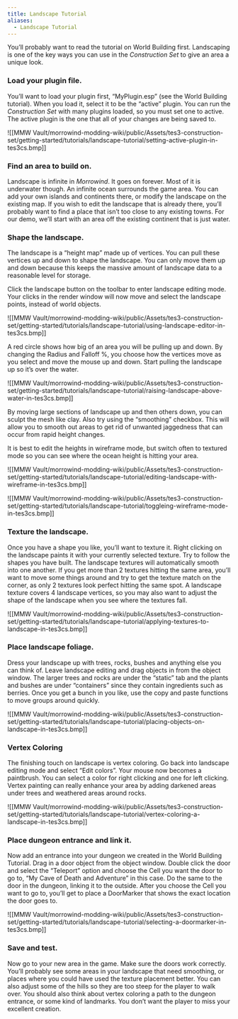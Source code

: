 ```yaml
---
title: Landscape Tutorial
aliases:
  - Landscape Tutorial
---
```

You’ll probably want to read the tutorial on World Building first. Landscaping is one of the key ways you can use in the *Construction Set* to give an area a unique look. 

### Load your plugin file.

You’ll want to load your plugin first, “MyPlugin.esp” (see the World Building tutorial). When you load it, select it to be the “active” plugin. You can run the *Construction Set* with many plugins loaded, so you must set one to active. The active plugin is the one that all of your changes are being saved to.

![[MMW Vault/morrowind-modding-wiki/public/Assets/tes3-construction-set/getting-started/tutorials/landscape-tutorial/setting-active-plugin-in-tes3cs.bmp]]

### Find an area to build on.

Landscape is infinite in *Morrowind*. It goes on forever. Most of it is underwater though. An infinite ocean surrounds the game area. You can add your own islands and continents there, or modify the landscape on the existing map. If you wish to edit the landscape that is already there, you’ll probably want to find a place that isn’t too close to any existing towns. For our demo, we’ll start with an area off the existing continent that is just water.

### Shape the landscape.

The landscape is a “height map” made up of vertices. You can pull these vertices up and down to shape the landscape.  You can only move them up and down because this keeps the massive amount of landscape data to a reasonable level for storage.

Click the landscape button on the toolbar to enter landscape editing mode. Your clicks in the render window will now move and select the landscape points, instead of world objects.

![[MMW Vault/morrowind-modding-wiki/public/Assets/tes3-construction-set/getting-started/tutorials/landscape-tutorial/using-landscape-editor-in-tes3cs.bmp]]

A red circle shows how big of an area you will be pulling up and down. By changing the Radius and Falloff %, you choose how the vertices move as you select and move the mouse up and down. Start pulling the landscape up so it’s over the water. 

![[MMW Vault/morrowind-modding-wiki/public/Assets/tes3-construction-set/getting-started/tutorials/landscape-tutorial/raising-landscape-above-water-in-tes3cs.bmp]]

By moving large sections of landscape up and then others down, you can sculpt the mesh like clay. Also try using the “smoothing” checkbox. This will allow you to smooth out areas to get rid of unwanted jaggedness that can occur from rapid height changes.

It is best to edit the heights in wireframe mode, but switch often to textured mode so you can see where the ocean height is hitting your area.

![[MMW Vault/morrowind-modding-wiki/public/Assets/tes3-construction-set/getting-started/tutorials/landscape-tutorial/editing-landscape-with-wireframe-in-tes3cs.bmp]]

![[MMW Vault/morrowind-modding-wiki/public/Assets/tes3-construction-set/getting-started/tutorials/landscape-tutorial/toggleing-wireframe-mode-in-tes3cs.bmp]]

### Texture the landscape.

Once you have a shape you like, you’ll want to texture it. Right clicking on the landscape paints it with your currently selected texture. Try to follow the shapes you have built. The landscape textures will automatically smooth into one another. If you get more than 2 textures hitting the same area, you’ll want to move some things around and try to get the texture match on the corner, as only 2 textures look perfect hitting the same spot. A landscape texture covers 4 landscape vertices, so you may also want to adjust the shape of the landscape when you see where the textures fall. 

![[MMW Vault/morrowind-modding-wiki/public/Assets/tes3-construction-set/getting-started/tutorials/landscape-tutorial/applying-textures-to-landscape-in-tes3cs.bmp]]

### Place landscape foliage.

Dress your landscape up with trees, rocks, bushes and anything else you can think of. Leave landscape editing and drag objects in from the object window. The larger trees and rocks are under the “static” tab and the plants and bushes are under “containers” since they contain ingredients such as berries. Once you get a bunch in you like, use the copy and paste functions to move groups around quickly.

![[MMW Vault/morrowind-modding-wiki/public/Assets/tes3-construction-set/getting-started/tutorials/landscape-tutorial/placing-objects-on-landscape-in-tes3cs.bmp]]

### Vertex Coloring

The finishing touch on landscape is vertex coloring. Go back into landscape editing mode and select “Edit colors”. Your mouse now becomes a paintbrush. You can select a color for right clicking and one for left clicking. Vertex painting can really enhance your area by adding darkened areas under trees and weathered areas around rocks.

![[MMW Vault/morrowind-modding-wiki/public/Assets/tes3-construction-set/getting-started/tutorials/landscape-tutorial/vertex-coloring-a-landscape-in-tes3cs.bmp]]

### Place dungeon entrance and link it.

Now add an entrance into your dungeon we created in the World Building Tutorial. Drag in a door object from the object window. Double click the door and select the “Teleport” option and choose the Cell you want the door to go to, “My Cave of Death and Adventure” in this case. Do the same to the door in the dungeon, linking it to the outside. After you choose the Cell you want to go to, you’ll get to place a DoorMarker that shows the exact location the door goes to.

![[MMW Vault/morrowind-modding-wiki/public/Assets/tes3-construction-set/getting-started/tutorials/landscape-tutorial/selecting-a-doormarker-in-tes3cs.bmp]]

### Save and test.

Now go to your new area in the game. Make sure the doors work correctly. You’ll probably see some areas in your landscape that need smoothing, or places where you could have used the texture placement better. You can also adjust some of the hills so they are too steep for the player to walk over. You should also think about vertex coloring a path to the dungeon entrance, or some kind of landmarks. You don’t want the player to miss your excellent creation.
